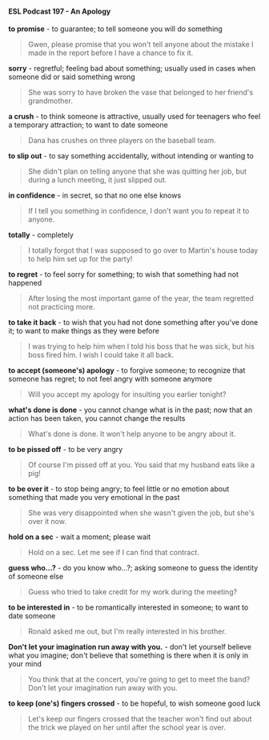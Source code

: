 #### ESL Podcast 197 - An Apology

**to promise** - to guarantee; to tell someone you will do something

> Gwen, please promise that you won't tell anyone about the mistake I made in
the report before I have a chance to fix it.

**sorry** - regretful; feeling bad about something; usually used in cases when
someone did or said something wrong

> She was sorry to have broken the vase that belonged to her friend's
grandmother.

**a crush** - to think someone is attractive, usually used for teenagers who feel a
temporary attraction; to want to date someone

> Dana has crushes on three players on the baseball team.

**to slip out** - to say something accidentally, without intending or wanting to

> She didn't plan on telling anyone that she was quitting her job, but during a
lunch meeting, it just slipped out.

**in confidence** - in secret, so that no one else knows

> If I tell you something in confidence, I don't want you to repeat it to anyone.

**totally** - completely

> I totally forgot that I was supposed to go over to Martin's house today to help
him set up for the party!

**to regret** - to feel sorry for something; to wish that something had not happened

> After losing the most important game of the year, the team regretted not
practicing more.

**to take it back** - to wish that you had not done something after you've done it; to
want to make things as they were before

> I was trying to help him when I told his boss that he was sick, but his boss fired
him. I wish I could take it all back.

**to accept (someone's) apology** - to forgive someone; to recognize that
someone has regret; to not feel angry with someone anymore

> Will you accept my apology for insulting you earlier tonight?

**what's done is done** - you cannot change what is in the past; now that an
action has been taken, you cannot change the results

> What's done is done. It won't help anyone to be angry about it.

**to be pissed off** - to be very angry

> Of course I'm pissed off at you. You said that my husband eats like a pig!

**to be over it** - to stop being angry; to feel little or no emotion about something
that made you very emotional in the past

> She was very disappointed when she wasn't given the job, but she's over it
now.

**hold on a sec** - wait a moment; please wait

> Hold on a sec. Let me see if I can find that contract.

**guess who...?** - do you know who...?; asking someone to guess the identity of
someone else

> Guess who tried to take credit for my work during the meeting?

**to be interested in** - to be romantically interested in someone; to want to date
someone

> Ronald asked me out, but I'm really interested in his brother.

**Don't let your imagination run away with you.** - don't let yourself believe what
you imagine; don't believe that something is there when it is only in your mind

> You think that at the concert, you're going to get to meet the band? Don't let
your imagination run away with you.

**to keep (one's) fingers crossed** - to be hopeful, to wish someone good luck

> Let's keep our fingers crossed that the teacher won't find out about the trick we
played on her until after the school year is over.

